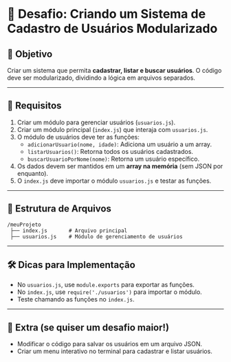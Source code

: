 # 🚀 Desafio: Criando um Sistema de Cadastro de Usuários Modularizado

## 📌 Objetivo
Criar um sistema que permita **cadastrar, listar e buscar usuários**. O código deve ser modularizado, dividindo a lógica em arquivos separados.

---

## 🔹 Requisitos
1. Criar um módulo para gerenciar usuários (`usuarios.js`).
2. Criar um módulo principal (`index.js`) que interaja com `usuarios.js`.
3. O módulo de usuários deve ter as funções:
   - `adicionarUsuario(nome, idade)`: Adiciona um usuário a um array.
   - `listarUsuarios()`: Retorna todos os usuários cadastrados.
   - `buscarUsuarioPorNome(nome)`: Retorna um usuário específico.
4. Os dados devem ser mantidos em um **array na memória** (sem JSON por enquanto).
5. O `index.js` deve importar o módulo `usuarios.js` e testar as funções.

---

## 📝 Estrutura de Arquivos
```
/meuProjeto
 ├── index.js       # Arquivo principal
 ├── usuarios.js    # Módulo de gerenciamento de usuários
```

---

## 🛠 Dicas para Implementação
- No `usuarios.js`, use `module.exports` para exportar as funções.
- No `index.js`, use `require('./usuarios')` para importar o módulo.
- Teste chamando as funções no `index.js`.

---

## 🎯 Extra (se quiser um desafio maior!)
- Modificar o código para salvar os usuários em um arquivo JSON.
- Criar um menu interativo no terminal para cadastrar e listar usuários.

